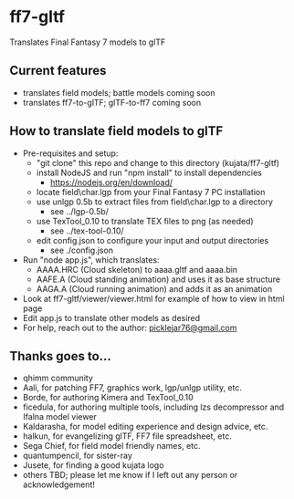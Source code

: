 # ff7-gltf
Translates Final Fantasy 7 models to glTF

## Current features
- translates field models; battle models coming soon
- translates ff7-to-glTF; glTF-to-ff7 coming soon

## How to translate field models to glTF
- Pre-requisites and setup:
  - "git clone" this repo and change to this directory (kujata/ff7-gltf)
  - install NodeJS and run "npm install" to install dependencies
    - https://nodejs.org/en/download/
  - locate field\char.lgp from your Final Fantasy 7 PC installation
  - use unlgp 0.5b to extract files from field\char.lgp to a directory
    - see ../lgp-0.5b/
  - use TexTool_0.10 to translate TEX files to png (as needed)
    - see ../tex-tool-0.10/
  - edit config.json to configure your input and output directories
    - see ./config.json
- Run "node app.js", which translates:
  - AAAA.HRC (Cloud skeleton) to aaaa.gltf and aaaa.bin
  - AAFE.A (Cloud standing animation) and uses it as base structure
  - AAGA.A (Cloud running animation) and adds it as an animation
- Look at ff7-gltf/viewer/viewer.html for example of how to view in html page
- Edit app.js to translate other models as desired
- For help, reach out to the author: picklejar76@gmail.com

## Thanks goes to...
- qhimm community
- Aali, for patching FF7, graphics work, lgp/unlgp utility, etc.
- Borde, for authoring Kimera and TexTool_0.10
- ficedula, for authoring multiple tools, including lzs decompressor and Ifalna model viewer
- Kaldarasha, for model editing experience and design advice, etc.
- halkun, for evangelizing glTF, FF7 file spreadsheet, etc.
- Sega Chief, for field model friendly names, etc.
- quantumpencil, for sister-ray
- Jusete, for finding a good kujata logo
- others TBD; please let me know if I left out any person or acknowledgement!
